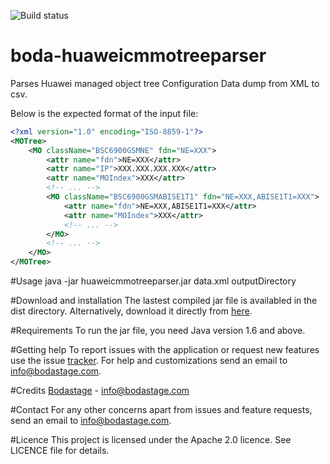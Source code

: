 ![Build status](https://travis-ci.org/bodastage/boda-huaweicmmotreeparser.svg?branch=master)

# boda-huaweicmmotreeparser
Parses Huawei managed object tree Configuration Data dump from  XML to csv.

Below is the expected format of the input file:

```XML
<?xml version="1.0" encoding="ISO-8859-1"?>
<MOTree>
    <MO className="BSC6900GSMNE" fdn="NE=XXX">
        <attr name="fdn">NE=XXX</attr>
        <attr name="IP">XXX.XXX.XXX.XXX</attr>
        <attr name="MOIndex">XXX</attr>
        <!-- ... -->
        <MO className="BSC6900GSMABISE1T1" fdn="NE=XXX,ABISE1T1=XXX">
            <attr name="fdn">NE=XXX,ABISE1T1=XXX</attr>
            <attr name="MOIndex">XXX</attr>
            <!-- ... -->
        </MO>
        <!-- ... -->
    </MO>
</MOTree>
```
#Usage
java -jar  huaweicmmotreeparser.jar data.xml outputDirectory

#Download and installation
The lastest compiled jar file is availabled in the dist directory. Alternatively, download it directly from [here](https://github.com/bodastage/boda-huaweicmmotreeparser/raw/master/dist/boda-huaweicmmotreeparser.jar).

#Requirements
To run the jar file, you need Java version 1.6 and above.

#Getting help
To report issues with the application or request new features use the issue [tracker](https://github.com/bodastage/boda-huaweicmmotreeparser/issues). For help and customizations send an email to info@bodastage.com.

#Credits
[Bodastage](http://www.bodastage.com) - info@bodastage.com

#Contact
For any other concerns apart from issues and feature requests, send an email to info@bodastage.com.

#Licence
This project is licensed under the Apache 2.0 licence.  See LICENCE file for details.

